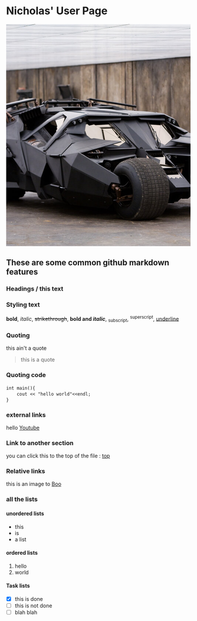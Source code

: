 # Nicholas' User Page
![nolan's batmobile](images/image.jpg)
## These are some common github markdown features
### Headings / this text
### Styling text
**bold**, *italic*, ~~strikethrough~~, **bold and _italic_**, <sub> subscript</sub>, <sup> superscript</sup>, <ins> underline</ins>

### Quoting
this ain't a quote
> this is a quote

### Quoting code
```
int main(){
    cout << "hello world"<<endl;
}
```

### external links
hello [Youtube](https://youtube.com/)

### Link to another section
you can click this to the top of the file : [top](#nicholas-user-page)


### Relative links
this is an image to [Boo](images/Image%20from%20Google%20Search.jpg)

### all the lists
#### unordered lists
- this
- is
- a list
#### ordered lists
1. hello
2. world
#### Task lists
- [x] this is done
- [ ] this is not done
- [ ] blah blah